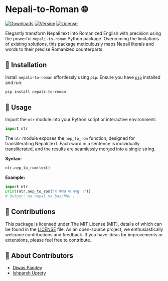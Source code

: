 # Nepali-to-Roman 🌐

[![Downloads](https://img.shields.io/pypi/dm/nepali-to-roman?color=blue&style=flat-square)](https://pepy.tech/project/nepali-to-roman) [![Version](https://img.shields.io/pypi/v/nepali-to-roman?color=blue&style=flat-square)](https://pypi.org/project/nepali-to-roman/) [![License](https://img.shields.io/pypi/l/nepali-to-roman?color=blue&style=flat-square)](LICENSE)

Elegantly transform Nepali text into Romanized English with precision using the powerful `nepali-to-roman` Python package. Overcoming the limitations of existing solutions, this package meticulously maps Nepali literals and words to their precise Romanized counterparts.

## 🚀 Installation

Install `nepali-to-roman` effortlessly using `pip`. Ensure you have [`pip`](https://pip.pypa.io/en/stable/installing/) installed and run:

```bash
pip install nepali-to-roman
```

## 🎨 Usage

Import the `ntr` module into your Python script or interactive environment:

```python
import ntr
```

The `ntr` module exposes the `nep_to_rom` function, designed for transliterating Nepali text. Each word in a sentence is individually transliterated, and the results are seamlessly merged into a single string.

**Syntax:**
```python
ntr.nep_to_rom(text)
```

**Example:**
```python
import ntr
print(ntr.nep_to_rom("म नेपाल मा बस्छु ।"))
# Output: ma nepal ma baschhu .
```

## 🌱 Contributions

This package is licensed under The MIT License (MIT), details of which can be found in the [LICENSE](LICENSE) file. As an open-source project, we enthusiastically welcome contributions and feedback. If you have ideas for improvements or extensions, please feel free to contribute.

## 👥 About Contributors

- [Diwas Pandey](https://www.diwaspandey.com.np)
- [Ishparsh Uprety](https://www.ishparshuprety.com.np/)